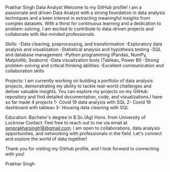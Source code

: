 Prakhar Singh
Data Analyst
Welcome to my GitHub profile! I am a passionate and driven Data Analyst with a strong foundation in data analysis techniques and a keen interest in extracting meaningful insights from complex datasets. With a thirst for continuous learning and a dedication to problem-solving, I am excited to contribute to data-driven projects and collaborate with like-minded professionals.

Skills:
-Data cleaning, preprocessing, and transformation
-Exploratory data analysis and visualization
-Statistical analysis and hypothesis testing
-SQL and database management
-Python programming (Pandas, NumPy, Matplotlib, Seaborn)
-Data visualization tools (Tableau, Power BI)
-Strong problem-solving and critical thinking abilities
-Excellent communication and collaboration skills

Projects:
I am currently working on building a portfolio of data analysis projects, demonstrating my ability to tackle real-world challenges and deliver valuable insights. You can explore my projects on my GitHub repository and find detailed documentation, code, and visualizations.I have so far made 4 projects
1- Covid 19 data analysis with SQL
2- Covid 19 dashboard with tableau
3- Housing data cleaning with SQL

Education:
Bachelor's degree in B.Sc.(Ag) Hons. from University of Lucknow
Contact:
Feel free to reach out to me via email at iamprakharsingh18@gmail.com. I am open to collaborations, data analysis opportunities, and networking with professionals in the field. Let's connect and explore the world of data together!

Thank you for visiting my GitHub profile, and I look forward to connecting with you!

Prakhar Singh
